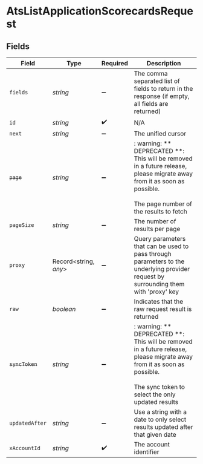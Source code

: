 # AtsListApplicationScorecardsRequest


## Fields

| Field                                                                                                                                                                      | Type                                                                                                                                                                       | Required                                                                                                                                                                   | Description                                                                                                                                                                |
| -------------------------------------------------------------------------------------------------------------------------------------------------------------------------- | -------------------------------------------------------------------------------------------------------------------------------------------------------------------------- | -------------------------------------------------------------------------------------------------------------------------------------------------------------------------- | -------------------------------------------------------------------------------------------------------------------------------------------------------------------------- |
| `fields`                                                                                                                                                                   | *string*                                                                                                                                                                   | :heavy_minus_sign:                                                                                                                                                         | The comma separated list of fields to return in the response (if empty, all fields are returned)                                                                           |
| `id`                                                                                                                                                                       | *string*                                                                                                                                                                   | :heavy_check_mark:                                                                                                                                                         | N/A                                                                                                                                                                        |
| `next`                                                                                                                                                                     | *string*                                                                                                                                                                   | :heavy_minus_sign:                                                                                                                                                         | The unified cursor                                                                                                                                                         |
| ~~`page`~~                                                                                                                                                                 | *string*                                                                                                                                                                   | :heavy_minus_sign:                                                                                                                                                         | : warning: ** DEPRECATED **: This will be removed in a future release, please migrate away from it as soon as possible.<br/><br/>The page number of the results to fetch   |
| `pageSize`                                                                                                                                                                 | *string*                                                                                                                                                                   | :heavy_minus_sign:                                                                                                                                                         | The number of results per page                                                                                                                                             |
| `proxy`                                                                                                                                                                    | Record<string, *any*>                                                                                                                                                      | :heavy_minus_sign:                                                                                                                                                         | Query parameters that can be used to pass through parameters to the underlying provider request by surrounding them with 'proxy' key                                       |
| `raw`                                                                                                                                                                      | *boolean*                                                                                                                                                                  | :heavy_minus_sign:                                                                                                                                                         | Indicates that the raw request result is returned                                                                                                                          |
| ~~`syncToken`~~                                                                                                                                                            | *string*                                                                                                                                                                   | :heavy_minus_sign:                                                                                                                                                         | : warning: ** DEPRECATED **: This will be removed in a future release, please migrate away from it as soon as possible.<br/><br/>The sync token to select the only updated results |
| `updatedAfter`                                                                                                                                                             | *string*                                                                                                                                                                   | :heavy_minus_sign:                                                                                                                                                         | Use a string with a date to only select results updated after that given date                                                                                              |
| `xAccountId`                                                                                                                                                               | *string*                                                                                                                                                                   | :heavy_check_mark:                                                                                                                                                         | The account identifier                                                                                                                                                     |